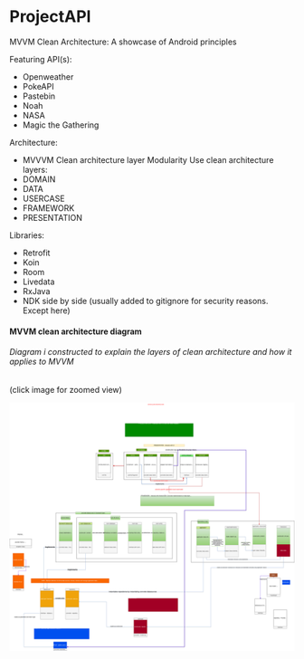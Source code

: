 # ProjectAPI
MVVM Clean Architecture:
A showcase of Android principles

Featuring API(s):
- Openweather
- PokeAPI
- Pastebin
- Noah
- NASA
- Magic the Gathering

Architecture:
- MVVVM Clean architecture layer Modularity
Use clean architecture layers:
- DOMAIN
- DATA
- USERCASE
- FRAMEWORK
- PRESENTATION

Libraries:
- Retrofit
- Koin
- Room
- Livedata
- RxJava
- NDK side by side (usually added to gitignore for security reasons. Except here)




#### MVVM clean architecture diagram
###### Diagram i constructed to explain the layers of clean architecture and how it applies to MVVM
(click image for zoomed view)

![](https://raw.githubusercontent.com/dreamertheat/ProjectAPI/master/diagram/AndroidMVVM.svg?sanitize=true)








